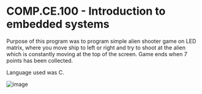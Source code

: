 # COMP.CE.100 - Introduction to embedded systems

Purpose of this program was to program simple alien shooter game on LED matrix,
where you move ship to left or right and try to shoot at the alien which is constantly moving
at the top of the screen. Game ends when 7 points has been collected.

Language used was C.

![image](https://user-images.githubusercontent.com/100607632/219556417-e45ffa61-44a4-4cfe-8136-aa93f952c267.png)
